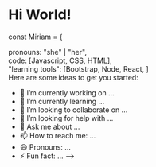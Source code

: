 <h1><strong>Hi World!</strong></h1>
const Miriam = { </br>
  <blockquote></blockquote>pronouns: "she" | "her",</br>
  code: [Javascript, CSS, HTML],</br>
  "learning tools": [Bootstrap, Node, React, ]</br></blockquote
  }
<!--
**MiriamDiazpc/MiriamDiazpc** is a ✨ _special_ ✨ repository because its `README.md` (this file) appears on your GitHub profile.

Here are some ideas to get you started:

- 🔭 I’m currently working on ...
- 🌱 I’m currently learning ...
- 👯 I’m looking to collaborate on ...
- 🤔 I’m looking for help with ...
- 💬 Ask me about ...
- 📫 How to reach me: ...
- 😄 Pronouns: ...
- ⚡ Fun fact: ...
-->
